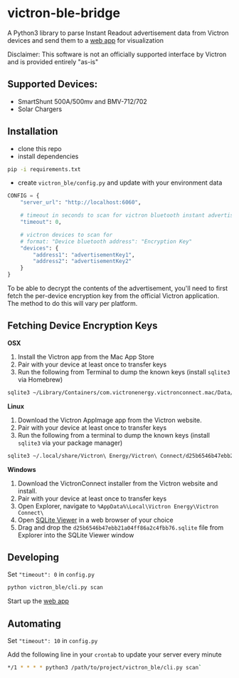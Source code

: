 # victron-ble-bridge

A Python3 library to parse Instant Readout advertisement data from Victron devices and send them to a [web app](https://github.com/debueb/victron-ble-monitor) for visualization

Disclaimer: This software is not an officially supported interface by Victron and is provided entirely "as-is"

## Supported Devices:

* SmartShunt 500A/500mv and BMV-712/702
* Solar Chargers

## Installation

- clone this repo
- install dependencies
```bash
pip -i requirements.txt
```
- create `victron_ble/config.py` and update with your environment data
```python
CONFIG = {
    "server_url": "http://localhost:6060",

    # timeout in seconds to scan for victron bluetooth instant advertisements. Program will exit when all devices are scanned or timeout has expired. Set to 0 to scan continously.
    "timeout": 0,

    # victron devices to scan for
    # format: "Device bluetooth address": "Encryption Key"
    "devices": {
        "address1": "advertisementKey1",
        "address2": "advertisementKey2"
    }
}
```

To be able to decrypt the contents of the advertisement, you'll need to first fetch the per-device encryption key from the official Victron application. The method to do this will vary per platform.

## Fetching Device Encryption Keys
 
**OSX**

1. Install the Victron app from the Mac App Store
2. Pair with your device at least once to transfer keys
3. Run the following from Terminal to dump the known keys (install `sqlite3` via Homebrew)
```bash
sqlite3 ~/Library/Containers/com.victronenergy.victronconnect.mac/Data/Library/Application\ Support/Victron\ Energy/Victron\ Connect/d25b6546b47ebb21a04ff86a2c4fbb76.sqlite 'select address,advertisementKey from advertisementKeys inner join macAddresses on advertisementKeys.macAddress == macAddresses.macAddress'
```

**Linux**

1. Download the Victron AppImage app from the Victron website.
2. Pair with your device at least once to transfer keys
3. Run the following from a terminal to dump the known keys (install `sqlite3` via your package manager)
```bash
sqlite3 ~/.local/share/Victron\ Energy/Victron\ Connect/d25b6546b47ebb21a04ff86a2c4fbb76.sqlite 'select address,advertisementKey from advertisementKeys inner join macAddresses on advertisementKeys.macAddress == macAddresses.macAddress'
```

**Windows**

1. Download the VictronConnect installer from the Victron website and install.
2. Pair with your device at least once to transfer keys
3. Open Explorer, navigate to ```%AppData%\Local\Victron Energy\Victron Connect\```
4. Open [SQLite Viewer](https://inloop.github.io/sqlite-viewer/) in a web browser of your choice
5. Drag and drop the ```d25b6546b47ebb21a04ff86a2c4fbb76.sqlite``` file from Explorer into the SQLite Viewer window

## Developing

Set `"timeout": 0` in `config.py`

```bash
python victron_ble/cli.py scan
```

Start up the [web app](https://github.com/debueb/victron-ble-monitor)

## Automating

Set `"timeout": 10` in `config.py`

Add the following line in your `crontab` to update your server every  minute

```bash
*/1 * * * * python3 /path/to/project/victron_ble/cli.py scan`
```